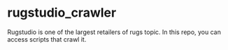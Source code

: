 # rugstudio_crawler
Rugstudio is one of the largest retailers of rugs topic. In this repo, you can access scripts that crawl it.
